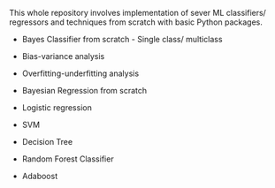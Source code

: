 This whole repository involves implementation of sever ML classifiers/ regressors and techniques from scratch with basic Python packages. 
* Bayes Classifier from scratch - Single class/ multiclass
* Bias-variance analysis
* Overfitting-underfitting analysis
* Bayesian Regression from scratch

* Logistic regression
* SVM
* Decision Tree
* Random Forest Classifier
* Adaboost